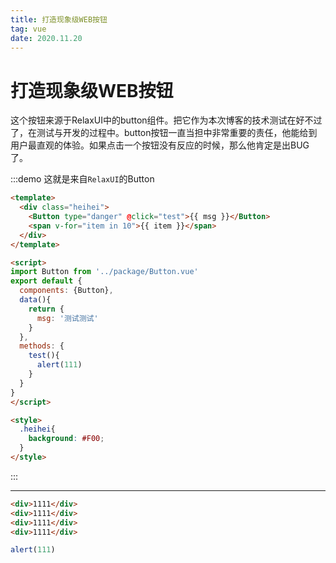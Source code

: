 ```yaml
---
title: 打造现象级WEB按钮
tag: vue
date: 2020.11.20
---
```


# 打造现象级WEB按钮
这个按钮来源于RelaxUI中的button组件。把它作为本次博客的技术测试在好不过了，在测试与开发的过程中。button按钮一直当担中非常重要的责任，他能给到用户最直观的体验。如果点击一个按钮没有反应的时候，那么他肯定是出BUG了。

:::demo 这就是来自`RelaxUI`的Button
``` html
<template>
  <div class="heihei">
    <Button type="danger" @click="test">{{ msg }}</Button>
    <span v-for="item in 10">{{ item }}</span>
  </div>
</template>

<script>
import Button from '../package/Button.vue'
export default {
  components: {Button},
  data(){
    return {
      msg: '测试测试'
    }
  },
  methods: {
    test(){
      alert(111)
    }
  }
}
</script>

<style>
  .heihei{
    background: #F00;
  }
</style>
```
:::

-----------

```html
<div>1111</div>
<div>1111</div>
<div>1111</div>
<div>1111</div>
```


```js
alert(111)
```